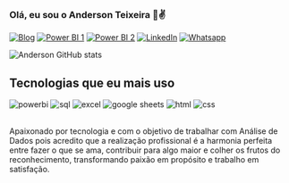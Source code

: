 ### Olá, eu sou o Anderson Teixeira 👋✌️

[![Blog](https://img.shields.io/badge/Portfólio-Anderson_Teixeira-000000?style=for-the-badge&logo=About.me&logoColor=white)](https://andersonteixeira10.github.io/portfolio-html/)
[![Power BI 1](https://img.shields.io/badge/power_bi-performance_comercial-217346?style=for-the-badge&logo=microsoft-excel&logoColor=white)](https://app.powerbi.com/view?r=eyJrIjoiNjRjMWVhNTgtZWUzNy00NTI4LWE0OGMtYzY1NmMwOWE3NTM2IiwidCI6IjdkM2NlNzFlLWYwZDAtNDNiNy1hZjFiLTJhZmE0MDVjMmI3OCJ9)
[![Power BI 2](https://img.shields.io/badge/power_bi-registro_geral-2B579A?style=for-the-badge&logo=microsoft-word&logoColor=white)](https://app.powerbi.com/view?r=eyJrIjoiMGE0YTkyYWEtMDFkYi00ZjY3LWEzMDYtYTRmMjg1OTQxZGIwIiwidCI6IjdkM2NlNzFlLWYwZDAtNDNiNy1hZjFiLTJhZmE0MDVjMmI3OCJ9)
[![LinkedIn](https://img.shields.io/badge/LinkedIn-0077B5?style=for-the-badge&logo=linkedin&logoColor=white)](https://www.linkedin.com/in/anderson-teixeira-546756211/)
[![Whatsapp](https://img.shields.io/badge/WhatsApp-25D366?style=for-the-badge&logo=whatsapp&logoColor=white)](https://wa.link/ywvzkt)

![Anderson GitHub stats](https://github-readme-stats.vercel.app/api?username=AndersonTeixeira10&show_icons=true&theme=transparent)

## Tecnologias que eu mais uso

<div>
    <img text-align="center" alt="powerbi" src="https://img.shields.io/badge/power_bi-FF9900?style=for-the-badge&logo=amazonaws&logoColor=white" />
    <img text-align="center"="center" alt="sql" src="https://img.shields.io/badge/MySQL-00000F?style=for-the-badge&logo=mysql&logoColor=white" />
    <img text-align="center"="center" alt="excel" src="https://img.shields.io/badge/Microsoft_Excel-217346?style=for-the-badge&logo=microsoft-excel&logoColor=white" />
    <img text-align="center"="center" alt="google sheets" src="https://img.shields.io/badge/Google%20Sheets-34A853?style=for-the-badge&logo=google-sheets&logoColor=white" />
    <img text-align="center"="center" alt="html" src="https://img.shields.io/badge/HTML5-E34F26?style=for-the-badge&logo=html5&logoColor=white" />
    <img text-align="center"="center" alt="css" src="https://img.shields.io/badge/CSS3-1572B6?style=for-the-badge&logo=css3&logoColor=white" />
</div><br>

Apaixonado por tecnologia e com o objetivo de trabalhar com Análise de Dados pois acredito que a realização profissional é a harmonia perfeita entre fazer o que se ama, contribuir para algo maior e colher os frutos do reconhecimento, transformando paixão em propósito e trabalho em satisfação.





